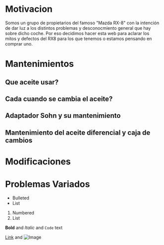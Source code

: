 
# Motivacion
Somos un grupo de propietarios del famoso "Mazda RX-8" con la intención de dar luz a los distintos problemas y desconocmiento general que hay sobre dicho coche. Por eso decidimos hacer esta web para aclarar los mitos y defectos del RX8 para los que tenemos o estamos pensando en comprar uno.





# Mantenimientos

## Que aceite usar?
## Cada cuando se cambia el aceite?
## Adaptador Sohn y su mantenimiento
## Mantenimiento del aceite diferencial y caja de cambios
# Modificaciones
# Problemas Variados

- Bulleted
- List

1. Numbered
2. List

**Bold** and _Italic_ and `Code` text

[Link](url) and ![Image](src)
